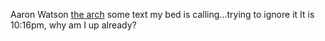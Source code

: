 Aaron Watson
[the arch](https://i.imgur.com/L6zl0.jpg)
some text 
my bed is calling...trying to ignore it
It is 10:16pm, why am I up already?    